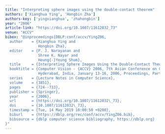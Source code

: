 ```yaml
---
title: "Interpreting sphere images using the double-contact theorem"
authors: ['Xianghua Ying', 'Hongbin Zha']
authors-key: ['yingxianghua', 'zhahongbin']
year: "2006"
article-link: "https://doi.org/10.1007/11612032_73"
venue: "ACCV"
bibex: "@inproceedings{DBLP:conf/accv/YingZ06,
  author    = {Xianghua Ying and
               Hongbin Zha},
  editor    = {P. J. Narayanan and
               Shree K. Nayar and
               Heung{-}Yeung Shum},
  title     = {Interpreting Sphere Images Using the Double-Contact Theorem},
  booktitle = {Computer Vision - {ACCV} 2006, 7th Asian Conference on Computer Vision,
               Hyderabad, India, January 13-16, 2006, Proceedings, Part {I}},
  series    = {Lecture Notes in Computer Science},
  volume    = {3851},
  pages     = {724--733},
  publisher = {Springer},
  year      = {2006},
  url       = {https://doi.org/10.1007/11612032\_73},
  doi       = {10.1007/11612032\_73},
  timestamp = {Tue, 14 May 2019 10:00:50 +0200},
  biburl    = {https://dblp.org/rec/conf/accv/YingZ06.bib},
  bibsource = {dblp computer science bibliography, https://dblp.org}
}"
---
```


